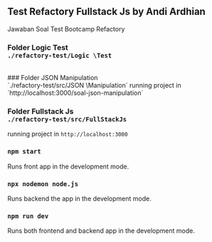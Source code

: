 ## Test Refactory Fullstack Js by Andi Ardhian

Jawaban Soal Test Bootcamp Refactory

### Folder Logic Test <br />`./refactory-test/Logic \Test`
<br />
### Folder JSON Manipulation <br/>`./refactory-test/src/JSON \Manipulation`
running project in `http://localhost:3000/soal-json-manipulation` <br />

### Folder Fullstack Js <br /> `./refactory-test/src/FullStackJs`
running project in `http://localhost:3000` <br />

### `npm start`
Runs front app in the development mode.<br />

### `npx nodemon node.js`
Runs backend the app in the development mode.<br />

### `npm run dev`
Runs both frontend and backend app in the development mode.<br />
